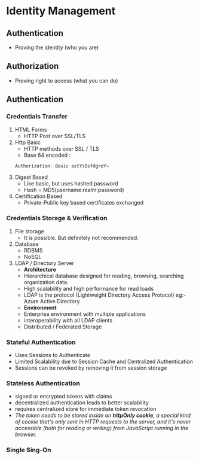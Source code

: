 # Identity Management
## Authentication
- Proving the identity (who you are)

## Authorization
- Proving right to access (what you can do)


## Authentication
### Credentials Transfer
1. HTML Forms
    - HTTP Post over SSL/TLS
2. Http Basic
    - HTTP methods over SSL / TLS
    - Base 64 encoded <UserId>:<Password>
    ```js
    Authorization: Basic astYsDsfdgreY=
    ```
3. Digest Based
    - Like basic, but uses hashed password
    - Hash = MD5(username:realm:password)
4. Certification Based
    - Private-Public key based certificates exchanged
### Credentials Storage & Verification
1. File storage
    - It is possible. But definitely not recommended.
2. Database
    - RDBMS
    - NoSQL
3. LDAP / Directory Server
    - **Architecture**
    - Hierarchical database designed for reading, browsing, searching organization data.
    - High scalability and high performance for read loads
    - LDAP is the protocol (Lightweight Directory Access Protocol)
    eg:- Azure Active Directory
    - **Environment**
    - Enterprise environment with multiple applications
    - interoperability with all LDAP clients
    - Distributed / Federated Storage
### Stateful Authentication
- Uses Sessions to Authenticate
- Limited Scalability due to Session Cache and Centralized Authentication
- Sessions can be revoked by removing it from session storage
### Stateless Authentication
- signed or encrypted tokens with claims
- decentralized authentication leads to better scalability
- requires centralized store for immediate token revocation
- *The token needs to be stored inside an **httpOnly cookie**, a special kind of cookie that's only sent in HTTP requests to the server, and it's never accessible (both for reading or writing) from JavaScript running in the browser.*

### Single Sing-On
